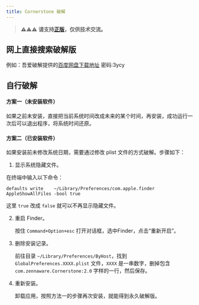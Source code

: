 ```yaml
---
title: Cornerstone 破解
---
```


> ⚠️⚠️⚠️ **请支持[正版](https://cornerstone.assembla.com)，仅供技术交流。**

## 网上直接搜索破解版

例如：吾爱破解提供的[百度网盘下载地址](https://pan.baidu.com/s/19UY-fokUDgEcX85O69dSng)  密码:3ycy

## 自行破解

#### 方案一（未安装软件）

如果之前未安装，直接把当前系统时间改成未来的某个时间，再安装，成功运行一次后可以退出程序，将系统时间还原。

#### 方案二（已安装软件）

如果安装前未修改系统日期，需要通过修改 plist 文件的方式破解。步骤如下：

1. 显示系统隐藏文件。

  在终端中输入以下命令：

  ```
  defaults write    ~/Library/Preferences/com.apple.finder AppleShowAllFiles -bool true
  ```
  
  这里 `true` 改成 `false` 就可以不再显示隐藏文件。

2. 重启 Finder。

   按住 `Command+Option+esc` 打开对话框，选中Finder，点击“重新开启”。

3. 删除安装记录。

   前往目录 `~/Library/Preferences/ByHost`，找到 `GlobalPreferences.XXXX.plist` 文件，`XXXX` 是一串数字，删掉包含 `com.zennaware.Cornerstone:2.0` 字样的一行，然后保存。

4. 重新安装。

   卸载应用，按照方法一的步骤再次安装，就能得到永久破解版。
